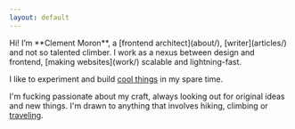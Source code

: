 ```yaml
---
layout: default
---
```


<div class="lead intro">
  Hi! I’m **Clement Moron**, a [frontend architect](about/), [writer](articles/) and <span class="select-hide">not so</span> talented climber. I work as a nexus between design and frontend, [making websites](work/) scalable and lightning-fast.

  I like to experiment and build [cool things](projects/) in my spare time.

  I'm <span class="select-hide">fucking</span> passionate about my craft, always looking out for original ideas and new things. I'm drawn to anything that involves hiking, climbing or [traveling](https://vimeo.com/120206922).
</div>
